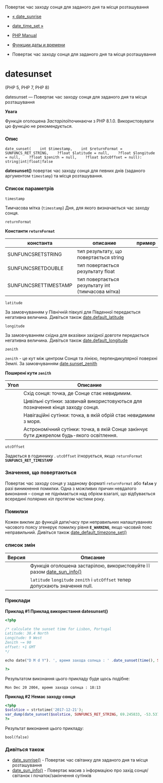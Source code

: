Повертає час заходу сонця для заданого дня та місця розташування

-   [« date\_sunrise](function.date-sunrise.html)
    
-   [date\_time\_set »](function.date-time-set.html)
    
-   [PHP Manual](index.html)
    
-   [Функции даты и времени](ref.datetime.html)
    
-   Повертає час заходу сонця для заданого дня та місця розташування
    

# datesunset

(PHP 5, PHP 7, PHP 8)

datesunset — Повертає час заходу сонця для заданого дня та місця розташування

**Увага**

Функція оголошена *Застарілої*починаючи з PHP 8.1.0. Використовувати цю функцію не рекомендується.

### Опис

```methodsynopsis
date_sunset(    int $timestamp,    int $returnFormat = SUNFUNCS_RET_STRING,    ?float $latitude = null,    ?float $longitude = null,    ?float $zenith = null,    ?float $utcOffset = null): string|int|float|false
```

**datesunset()** повертає час заходу сонця для певних днів (заданого аргументом `timestamp`) та місця розташування.

### Список параметрів

`timestamp`

Тимчасова мітка (`timestamp`) Дня, для якого визначається час заходу сонця.

`returnFormat`

**Константи `returnFormat`**

| константа            | описание                                          | пример |
|----------------------|---------------------------------------------------|--------|
| SUNFUNCSRETSTRING    | тип результату, що повертається string            |        |
| SUNFUNCSRETDOUBLE    | тип повертається результату float                 |        |
| SUNFUNCSRETTIMESTAMP | тип повертається результату int (тимчасова мітка) |        |

`latitude`

За замовчуванням у Північній півкулі для Південної передається негативна величина. Дивіться також [date.default\_latitude](datetime.configuration.html#ini.date.default-latitude)

`longitude`

За замовчуванням східна для вказівки західної довготи передається негативна величина. Дивіться також [date.default\_longitude](datetime.configuration.html#ini.date.default-longitude)

`zenith`

`zenith` - це кут між центром Сонця та лінією, перпендикулярної поверхні Землі. За замовчуванням [date.sunset\_zenith](datetime.configuration.html#ini.date.sunset-zenith)

**Поширені кути `zenith`**

| Угол | Описание                                                                                 |
|------|------------------------------------------------------------------------------------------|
|      | Схід сонця: точка, де Сонце стає невидимим.                                              |
|      | Цивільні сутінки: зазвичай використовуються для позначення кінця заходу сонця.           |
|      | Навігаційні сутінки: точка, в якій обрій стає невидимим з моря.                          |
|      | Астрономічний сутінки: точка, в якій Сонце закінчує бути джерелом будь-якого освітлення. |

`utcOffset`

Задається в годиннику . `utcOffset` ігнорується, якщо `returnFormat` **`SUNFUNCS_RET_TIMESTAMP`**

### Значення, що повертаються

Повертає час заходу сонця у заданому форматі `returnFormat` або **`false`** у разі виникнення помилки. Одна з можливих причин невдалого виконання – сонце не піднімається над обрієм взагалі, що відбувається всередині полярних кіл протягом частини року.

### Помилки

Кожен виклик до функцій дати/часу при неправильних налаштуваннях часового поясу згенерує помилку рівня **`E_WARNING`**, якщо часовий пояс неправильний. Дивіться також [date\_default\_timezone\_set()](function.date-default-timezone-set.html)

### список змін

| Версия | Описание                                                                                               |
|--------|--------------------------------------------------------------------------------------------------------|
|        | Функція оголошена застарілою, використовуйте її разом [date\_sun\_info()](function.date-sun-info.html) |
|        | `latitude` `longitude` `zenith` і `utcOffset` тепер допускають значення null.                          |

### Приклади

**Приклад #1 Приклад використання **datesunset()****

```php
<?php

/* calculate the sunset time for Lisbon, Portugal
Latitude: 38.4 North
Longitude: 9 West
Zenith ~= 90
offset: +1 GMT
*/

echo date("D M d Y"). ', время захода солнца : ' .date_sunset(time(), SUNFUNCS_RET_STRING, 38.4, -9, 90, 1);

?>
```

Результатом виконання цього прикладу буде щось подібне:

```
Mon Dec 20 2004, время захода солнца : 18:13
```

**Приклад #2 Немає заходу сонця**

```php
<?php
$solstice = strtotime('2017-12-21');
var_dump(date_sunset($solstice, SUNFUNCS_RET_STRING, 69.245833, -53.537222));
?>
```

Результат виконання цього прикладу:

```
bool(false)
```

### Дивіться також

-   [date\_sunrise()](function.date-sunrise.html) - Повертає час світанку для заданого дня та місця розташування
-   [date\_sun\_info()](function.date-sun-info.html) - Повертає масив з інформацією про захід сонця/світанок і початок/закінчення сутінків